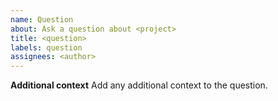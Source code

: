 ```yaml
---
name: Question
about: Ask a question about <project>
title: <question>
labels: question
assignees: <author>
---
```


**Additional context**
Add any additional context to the question.
